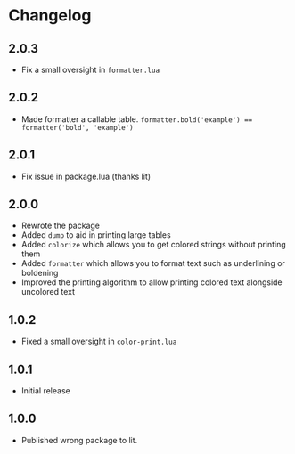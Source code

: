 # Changelog

## 2.0.3
- Fix a small oversight in `formatter.lua`

## 2.0.2
- Made formatter a callable table. `formatter.bold('example') == formatter('bold', 'example')`

## 2.0.1
- Fix issue in package.lua (thanks lit)

## 2.0.0
- Rewrote the package
- Added `dump` to aid in printing large tables
- Added `colorize` which allows you to get colored strings without printing them
- Added `formatter` which allows you to format text such as underlining or boldening
- Improved the printing algorithm to allow printing colored text alongside uncolored text

## 1.0.2
- Fixed a small oversight in `color-print.lua`

## 1.0.1
- Initial release

## 1.0.0
- Published wrong package to lit.
